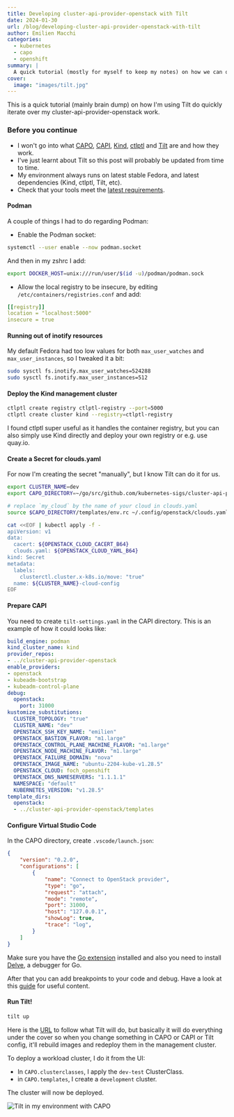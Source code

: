 ```yaml
---
title: Developing cluster-api-provider-openstack with Tilt
date: 2024-01-30
url: /blog/developing-cluster-api-provider-openstack-with-tilt
author: Emilien Macchi
categories:
  - kubernetes
  - capo
  - openshift
summary: |
  A quick tutorial (mostly for myself to keep my notes) on how we can quickly iterate in CAPO by using Tilt.
cover:
  image: "images/tilt.jpg"
---
```


This is a quick tutorial (mainly brain dump) on how I'm using Tilt do quickly iterate over my cluster-api-provider-openstack work.

<!--more-->

### Before you continue

* I won't go into what [CAPO](https://github.com/kubernetes-sigs/cluster-api-provider-openstack), [CAPI](https://github.com/kubernetes-sigs/cluster-api), [Kind](https://kind.sigs.k8s.io), [ctlptl](https://github.com/tilt-dev/ctlptl) and [Tilt](https://tilt.dev) are and how they work.
* I've just learnt about Tilt so this post will probably be updated from time to time.
* My environment always runs on latest stable Fedora, and latest dependencies (Kind, ctlptl, Tilt, etc).
* Check that your tools meet the [latest requirements](https://cluster-api.sigs.k8s.io/developer/tilt#prerequisites).

#### Podman

A couple of things I had to do regarding Podman:

* Enable the Podman socket:

```bash
systemctl --user enable --now podman.socket
```

And then in my zshrc I add:
```bash
export DOCKER_HOST=unix:///run/user/$(id -u)/podman/podman.sock
```

* Allow the local registry to be insecure, by editing `/etc/containers/registries.conf` and add:

```yaml
[[registry]]
location = "localhost:5000"
insecure = true
```


#### Running out of inotify resources

My default Fedora had too low values for both `max_user_watches` and `max_user_instances`, so I tweaked it a bit:
```bash
sudo sysctl fs.inotify.max_user_watches=524288
sudo sysctl fs.inotify.max_user_instances=512
```

#### Deploy the Kind management cluster

```bash
ctlptl create registry ctlptl-registry --port=5000
ctlptl create cluster kind --registry=ctlptl-registry
```

I found ctlptl super useful as it handles the container registry, but you can also simply use Kind directly and deploy your own registry or e.g. use quay.io.

#### Create a Secret for clouds.yaml

For now I'm creating the secret "manually", but I know Tilt can do it for us.

```bash
export CLUSTER_NAME=dev
export CAPO_DIRECTORY=~/go/src/github.com/kubernetes-sigs/cluster-api-provider-openstack

# replace `my_cloud` by the name of your cloud in clouds.yaml
source $CAPO_DIRECTORY/templates/env.rc ~/.config/openstack/clouds.yaml my_cloud

cat <<EOF | kubectl apply -f -
apiVersion: v1
data:
  cacert: ${OPENSTACK_CLOUD_CACERT_B64}
  clouds.yaml: ${OPENSTACK_CLOUD_YAML_B64}
kind: Secret
metadata:
  labels:
    clusterctl.cluster.x-k8s.io/move: "true"
  name: ${CLUSTER_NAME}-cloud-config
EOF
```

#### Prepare CAPI

You need to create `tilt-settings.yaml` in the CAPI directory.
This is an example of how it could looks like:

```yaml
build_engine: podman
kind_cluster_name: kind
provider_repos:
- ../cluster-api-provider-openstack
enable_providers:
- openstack
- kubeadm-bootstrap
- kubeadm-control-plane
debug:
  openstack:
    port: 31000
kustomize_substitutions:
  CLUSTER_TOPOLOGY: "true"
  CLUSTER_NAME: "dev"
  OPENSTACK_SSH_KEY_NAME: "emilien"
  OPENSTACK_BASTION_FLAVOR: "m1.large"
  OPENSTACK_CONTROL_PLANE_MACHINE_FLAVOR: "m1.large"
  OPENSTACK_NODE_MACHINE_FLAVOR: "m1.large"
  OPENSTACK_FAILURE_DOMAIN: "nova"
  OPENSTACK_IMAGE_NAME: "ubuntu-2204-kube-v1.28.5"
  OPENSTACK_CLOUD: foch_openshift
  OPENSTACK_DNS_NAMESERVERS: "1.1.1.1"
  NAMESPACE: "default"
  KUBERNETES_VERSION: "v1.28.5"
template_dirs:
  openstack:
  - ../cluster-api-provider-openstack/templates
```

#### Configure Virtual Studio Code

In the CAPO directory, create `.vscode/launch.json`:

```json
{
    "version": "0.2.0",
    "configurations": [
        {
            "name": "Connect to OpenStack provider",
            "type": "go",
            "request": "attach",
            "mode": "remote",
            "port": 31000,
            "host": "127.0.0.1",
            "showLog": true,
            "trace": "log",
        }
    ]
}
```

Make sure you have the [Go extension](https://marketplace.visualstudio.com/items?itemName=golang.Go) installed and
also you need to install [Delve](https://github.com/go-delve/delve/tree/master/Documentation/installation), a debugger for Go.

After that you can add breakpoints to your code and debug. Have a look at this [guide](https://www.digitalocean.com/community/tutorials/debugging-go-code-with-visual-studio-code) for useful content.

#### Run Tilt!

```bash
tilt up
```

Here is the [URL](http://localhost:10350) to follow what Tilt will do, but basically it will do everything under the cover so
when you change something in CAPO or CAPI or Tilt config, it'll rebuild images and redeploy them in the management cluster.

To deploy a workload cluster, I do it from the UI:
* In `CAPO.clusterclasses`, I apply the `dev-test` ClusterClass.
* in `CAPO.templates`, I create a `development` cluster.

The cluster will now be deployed.

![Tilt in my environment with CAPO](images/tilt-capo.png)
